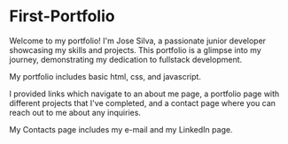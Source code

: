 # First-Portfolio

Welcome to my portfolio! I'm Jose Silva, a passionate junior developer showcasing my skills and projects. This portfolio is a glimpse into my journey, demonstrating my dedication to fullstack development.

My portfolio includes basic html, css, and javascript.

I provided links which navigate to an about me page, a portfolio page with different projects that I've completed, and a contact page where you can reach out to me about any inquiries.

My Contacts page includes my e-mail and my LinkedIn page.
